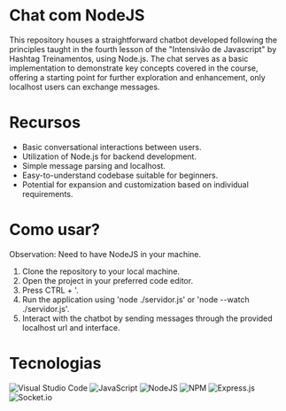 # Chat com NodeJS

This repository houses a straightforward chatbot developed following the principles taught in the fourth lesson of the "Intensivão de Javascript" by Hashtag Treinamentos, using Node.js. 
The chat serves as a basic implementation to demonstrate key concepts covered in the course, offering a starting point for further exploration and enhancement, only localhost users can exchange messages.

# Recursos 

- Basic conversational interactions between users.
- Utilization of Node.js for backend development.
- Simple message parsing and localhost.
- Easy-to-understand codebase suitable for beginners.
- Potential for expansion and customization based on individual requirements.

# Como usar?

Observation: Need to have NodeJS in your machine.

1. Clone the repository to your local machine.
2. Open the project in your preferred code editor.
3. Press CTRL + '.
4. Run the application using 'node ./servidor.js' or 'node --watch ./servidor.js'.
5. Interact with the chatbot by sending messages through the provided localhost url and interface.

# Tecnologias

![Visual Studio Code](https://img.shields.io/badge/Visual%20Studio%20Code-0078d7.svg?style=for-the-badge&logo=visual-studio-code&logoColor=white)
![JavaScript](https://img.shields.io/badge/javascript-%23323330.svg?style=for-the-badge&logo=javascript&logoColor=%23F7DF1E)
![NodeJS](https://img.shields.io/badge/node.js-6DA55F?style=for-the-badge&logo=node.js&logoColor=white)
![NPM](https://img.shields.io/badge/NPM-%23CB3837.svg?style=for-the-badge&logo=npm&logoColor=white)
![Express.js](https://img.shields.io/badge/express.js-%23404d59.svg?style=for-the-badge&logo=express&logoColor=%2361DAFB)
![Socket.io](https://img.shields.io/badge/Socket.io-black?style=for-the-badge&logo=socket.io&badgeColor=010101)
